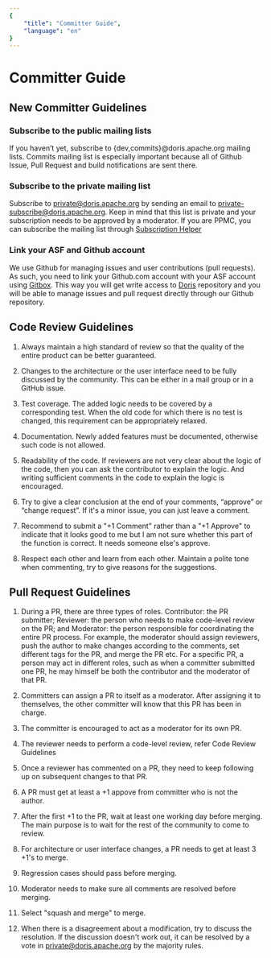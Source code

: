 ```yaml
---
{
    "title": "Committer Guide",
    "language": "en"
}
---
```


<!-- 
Licensed to the Apache Software Foundation (ASF) under one
or more contributor license agreements.  See the NOTICE file
distributed with this work for additional information
regarding copyright ownership.  The ASF licenses this file
to you under the Apache License, Version 2.0 (the
"License"); you may not use this file except in compliance
with the License.  You may obtain a copy of the License at

  http://www.apache.org/licenses/LICENSE-2.0

Unless required by applicable law or agreed to in writing,
software distributed under the License is distributed on an
"AS IS" BASIS, WITHOUT WARRANTIES OR CONDITIONS OF ANY
KIND, either express or implied.  See the License for the
specific language governing permissions and limitations
under the License.
-->

# Committer Guide

## New Committer Guidelines

### Subscribe to the public mailing lists

If you haven’t yet, subscribe to {dev,commits}@doris.apache.org mailing lists.
Commits mailing list is especially important because all of Github Issue, Pull Request and build notifications are sent there.

### Subscribe to the private mailing list

Subscribe to private@doris.apache.org by sending an email to private-subscribe@doris.apache.org.
Keep in mind that this list is private and your subscription needs to be approved by a moderator.
If you are PPMC, you can subscribe the mailing list through [Subscription Helper](https://whimsy.apache.org/committers/subscribe)

### Link your ASF and Github account

We use Github for managing issues and user contributions (pull requests).
As such, you need to link your Github.com account with your ASF account using [Gitbox](https://gitbox.apache.org/setup/).
This way you will get write access to [Doris](https://github.com/apache/incubator-doris) repository
and you will be able to manage issues and pull request directly through our Github repository.

## Code Review Guidelines

1. Always maintain a high standard of review so that the quality of the entire product can be better guaranteed.

2. Changes to the architecture or the user interface need to be fully discussed by the community. This can be either in a mail group or in a GitHub issue. 

3. Test coverage. The added logic needs to be covered by a corresponding test. When the old code for which there is no test is changed, this requirement can be appropriately relaxed.

4. Documentation. Newly added features must be documented, otherwise such code is not allowed.

5. Readability of the code. If reviewers are not very clear about the logic of the code, then you can ask the contributor to explain the logic. And writing sufficient comments in the code to explain the logic is encouraged.

6. Try to give a clear conclusion at the end of your comments, “approve” or “change request”. If it's a minor issue, you can just leave a comment.

7. Recommend to submit a "+1 Comment" rather than a "+1 Approve" to indicate that it looks good to me but I am not sure whether this part of the function is correct. It needs someone else's approve.

8. Respect each other and learn from each other. Maintain a polite tone when commenting, try to give reasons for the suggestions.

## Pull Request Guidelines

1. During a PR, there are three types of roles. Contributor: the PR submitter; Reviewer: the person who needs to make code-level review on the PR; and Moderator: the person responsible for coordinating the entire PR process. For example, the moderator should assign reviewers, push the author to make changes according to the comments, set different tags for the PR, and merge the PR etc. For a specific PR, a person may act in different roles, such as when a committer submitted one PR, he may himself be both the contributor and the moderator of that PR.

2. Committers can assign a PR to itself as a moderator. After assigning it to themselves, the other committer will know that this PR has been in charge.

3. The committer is encouraged to act as a moderator for its own PR.

4. The reviewer needs to perform a code-level review, refer Code Review Guidelines

5. Once a reviewer has commented on a PR, they need to keep following up on subsequent changes to that PR.

6. A PR must get at least a +1 appove from committer who is not the author.

7. After the first +1 to the PR, wait at least one working day before merging. The main purpose is to wait for the rest of the community to come to review.

8. For architecture or user interface changes, a PR needs to get at least 3 +1's to merge.

9. Regression cases should pass before merging.

10. Moderator needs to make sure all comments are resolved before merging.

11. Select "squash and merge" to merge.

12. When there is a disagreement about a modification, try to discuss the resolution. If the discussion doesn't work out, it can be resolved by a vote in private@doris.apache.org by the majority rules.

